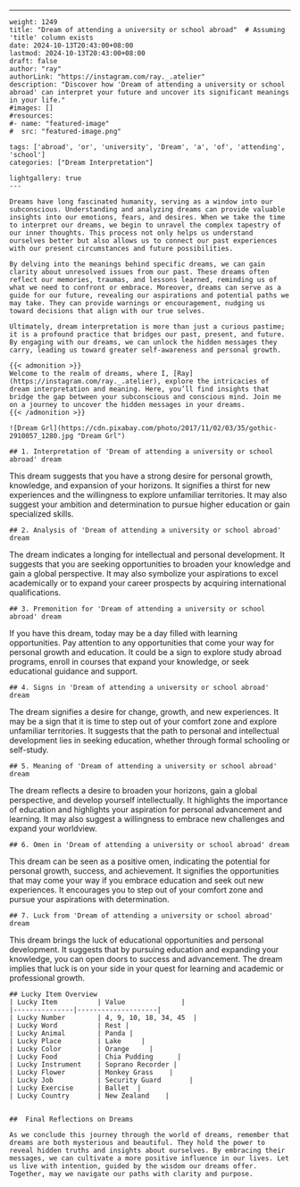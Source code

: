 ---
    weight: 1249
    title: "Dream of attending a university or school abroad"  # Assuming 'title' column exists
    date: 2024-10-13T20:43:00+08:00
    lastmod: 2024-10-13T20:43:00+08:00
    draft: false
    author: "ray"
    authorLink: "https://instagram.com/ray._.atelier"
    description: "Discover how 'Dream of attending a university or school abroad' can interpret your future and uncover its significant meanings in your life."
    #images: []
    #resources:
    #- name: "featured-image"
    #  src: "featured-image.png"
    
    tags: ['abroad', 'or', 'university', 'Dream', 'a', 'of', 'attending', 'school']
    categories: ["Dream Interpretation"]
    
    lightgallery: true
    ---
    
    Dreams have long fascinated humanity, serving as a window into our subconscious. Understanding and analyzing dreams can provide valuable insights into our emotions, fears, and desires. When we take the time to interpret our dreams, we begin to unravel the complex tapestry of our inner thoughts. This process not only helps us understand ourselves better but also allows us to connect our past experiences with our present circumstances and future possibilities.
    
    By delving into the meanings behind specific dreams, we can gain clarity about unresolved issues from our past. These dreams often reflect our memories, traumas, and lessons learned, reminding us of what we need to confront or embrace. Moreover, dreams can serve as a guide for our future, revealing our aspirations and potential paths we may take. They can provide warnings or encouragement, nudging us toward decisions that align with our true selves.
    
    Ultimately, dream interpretation is more than just a curious pastime; it is a profound practice that bridges our past, present, and future. By engaging with our dreams, we can unlock the hidden messages they carry, leading us toward greater self-awareness and personal growth.
    
    {{< admonition >}}
    Welcome to the realm of dreams, where I, [Ray](https://instagram.com/ray._.atelier), explore the intricacies of dream interpretation and meaning. Here, you’ll find insights that bridge the gap between your subconscious and conscious mind. Join me on a journey to uncover the hidden messages in your dreams.
    {{< /admonition >}}
    
    ![Dream Grl](https://cdn.pixabay.com/photo/2017/11/02/03/35/gothic-2910057_1280.jpg "Dream Grl")
    
    ## 1. Interpretation of 'Dream of attending a university or school abroad' dream
    
This dream suggests that you have a strong desire for personal growth, knowledge, and expansion of your horizons. It signifies a thirst for new experiences and the willingness to explore unfamiliar territories. It may also suggest your ambition and determination to pursue higher education or gain specialized skills.
    
    ## 2. Analysis of 'Dream of attending a university or school abroad' dream
    
The dream indicates a longing for intellectual and personal development. It suggests that you are seeking opportunities to broaden your knowledge and gain a global perspective. It may also symbolize your aspirations to excel academically or to expand your career prospects by acquiring international qualifications.
    
    ## 3. Premonition for 'Dream of attending a university or school abroad' dream
    
If you have this dream, today may be a day filled with learning opportunities. Pay attention to any opportunities that come your way for personal growth and education. It could be a sign to explore study abroad programs, enroll in courses that expand your knowledge, or seek educational guidance and support.
    
    ## 4. Signs in 'Dream of attending a university or school abroad' dream
    
The dream signifies a desire for change, growth, and new experiences. It may be a sign that it is time to step out of your comfort zone and explore unfamiliar territories. It suggests that the path to personal and intellectual development lies in seeking education, whether through formal schooling or self-study.
    
    ## 5. Meaning of 'Dream of attending a university or school abroad' dream
    
The dream reflects a desire to broaden your horizons, gain a global perspective, and develop yourself intellectually. It highlights the importance of education and highlights your aspiration for personal advancement and learning. It may also suggest a willingness to embrace new challenges and expand your worldview.
    
    ## 6. Omen in 'Dream of attending a university or school abroad' dream
    
This dream can be seen as a positive omen, indicating the potential for personal growth, success, and achievement. It signifies the opportunities that may come your way if you embrace education and seek out new experiences. It encourages you to step out of your comfort zone and pursue your aspirations with determination.
    
    ## 7. Luck from 'Dream of attending a university or school abroad' dream
    
This dream brings the luck of educational opportunities and personal development. It suggests that by pursuing education and expanding your knowledge, you can open doors to success and advancement. The dream implies that luck is on your side in your quest for learning and academic or professional growth.
    
    ## Lucky Item Overview
    | Lucky Item          | Value              |
    |---------------|--------------------|
    | Lucky Number        | 4, 9, 10, 18, 34, 45  |
    | Lucky Word          | Rest |
    | Lucky Animal        | Panda |
    | Lucky Place         | Lake     |
    | Lucky Color         | Orange     |
    | Lucky Food          | Chia Pudding      |
    | Lucky Instrument    | Soprano Recorder |
    | Lucky Flower        | Monkey Grass    |
    | Lucky Job           | Security Guard       |
    | Lucky Exercise      | Ballet  |
    | Lucky Country       | New Zealand    |
    
    
    ##  Final Reflections on Dreams
    
    As we conclude this journey through the world of dreams, remember that dreams are both mysterious and beautiful. They hold the power to reveal hidden truths and insights about ourselves. By embracing their messages, we can cultivate a more positive influence in our lives. Let us live with intention, guided by the wisdom our dreams offer. Together, may we navigate our paths with clarity and purpose.
    